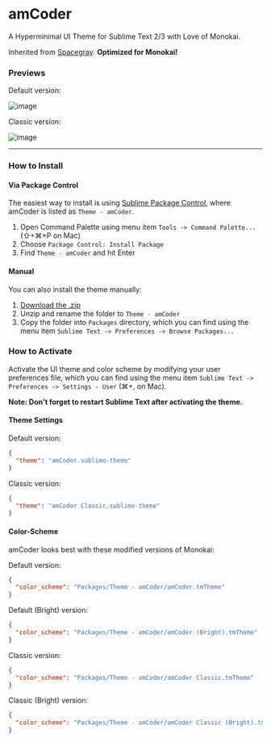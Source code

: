 # amCoder

A Hyperminimal UI Theme for Sublime Text 2/3 with Love of Monokai.

Inherited from [Spacegray](https://github.com/kkga/spacegray).
**Optimized for Monokai!**

### Previews

Default version:

![image](screenshots/amCoder.png)

Classic version:

![image](screenshots/amCoder%20Classic.png)

***

### How to Install

#### Via Package Control

The easiest way to install is using [Sublime Package Control](https://sublime.wbond.net), where amCoder is listed as `Theme - amCoder`.

1. Open Command Palette using menu item `Tools -> Command Palette...` (⇧+⌘+P on Mac)
2. Choose `Package Control: Install Package`
3. Find `Theme - amCoder` and hit Enter

#### Manual

You can also install the theme manually:

1. [Download the .zip](https://github.com/auiWorks/amCoder/archive/master.zip)
2. Unzip and rename the folder to `Theme - amCoder`
3. Copy the folder into `Packages` directory, which you can find using the menu item `Sublime Text -> Preferences -> Browse Packages...`

### How to Activate

Activate the UI theme and color scheme by modifying your user preferences file, which you can find using the menu item `Sublime Text -> Preferences -> Settings - User` (⌘+, on Mac).

**Note: Don't forget to restart Sublime Text after activating the theme.**

#### Theme Settings

Default version:

```json
{
  "theme": "amCoder.sublime-theme"
}
```

Classic version:

```json
{
  "theme": "amCoder Classic.sublime-theme"
}
```

#### Color-Scheme

amCoder looks best with these modified versions of Monokai:

Default version:

```json
{
  "color_scheme": "Packages/Theme - amCoder/amCoder.tmTheme"
}
```

Default (Bright) version:

```json
{
  "color_scheme": "Packages/Theme - amCoder/amCoder (Bright).tmTheme"
}
```

Classic version:

```json
{
  "color_scheme": "Packages/Theme - amCoder/amCoder Classic.tmTheme"
}
```

Classic (Bright) version:

```json
{
  "color_scheme": "Packages/Theme - amCoder/amCoder Classic (Bright).tmTheme"
}
```
